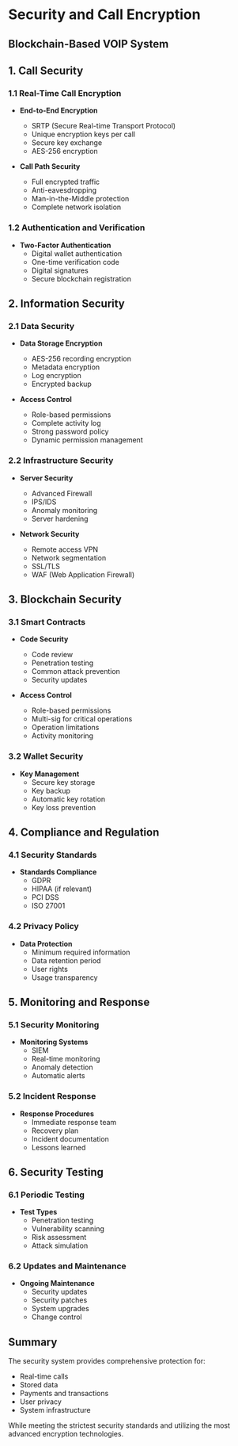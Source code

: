 # Security and Call Encryption
## Blockchain-Based VOIP System

## 1. Call Security

### 1.1 Real-Time Call Encryption
- **End-to-End Encryption**
  * SRTP (Secure Real-time Transport Protocol)
  * Unique encryption keys per call
  * Secure key exchange
  * AES-256 encryption

- **Call Path Security**
  * Full encrypted traffic
  * Anti-eavesdropping
  * Man-in-the-Middle protection
  * Complete network isolation

### 1.2 Authentication and Verification
- **Two-Factor Authentication**
  * Digital wallet authentication
  * One-time verification code
  * Digital signatures
  * Secure blockchain registration

## 2. Information Security

### 2.1 Data Security
- **Data Storage Encryption**
  * AES-256 recording encryption
  * Metadata encryption
  * Log encryption
  * Encrypted backup

- **Access Control**
  * Role-based permissions
  * Complete activity log
  * Strong password policy
  * Dynamic permission management

### 2.2 Infrastructure Security
- **Server Security**
  * Advanced Firewall
  * IPS/IDS
  * Anomaly monitoring
  * Server hardening

- **Network Security**
  * Remote access VPN
  * Network segmentation
  * SSL/TLS
  * WAF (Web Application Firewall)

## 3. Blockchain Security

### 3.1 Smart Contracts
- **Code Security**
  * Code review
  * Penetration testing
  * Common attack prevention
  * Security updates

- **Access Control**
  * Role-based permissions
  * Multi-sig for critical operations
  * Operation limitations
  * Activity monitoring

### 3.2 Wallet Security
- **Key Management**
  * Secure key storage
  * Key backup
  * Automatic key rotation
  * Key loss prevention

## 4. Compliance and Regulation

### 4.1 Security Standards
- **Standards Compliance**
  * GDPR
  * HIPAA (if relevant)
  * PCI DSS
  * ISO 27001

### 4.2 Privacy Policy
- **Data Protection**
  * Minimum required information
  * Data retention period
  * User rights
  * Usage transparency

## 5. Monitoring and Response

### 5.1 Security Monitoring
- **Monitoring Systems**
  * SIEM
  * Real-time monitoring
  * Anomaly detection
  * Automatic alerts

### 5.2 Incident Response
- **Response Procedures**
  * Immediate response team
  * Recovery plan
  * Incident documentation
  * Lessons learned

## 6. Security Testing

### 6.1 Periodic Testing
- **Test Types**
  * Penetration testing
  * Vulnerability scanning
  * Risk assessment
  * Attack simulation

### 6.2 Updates and Maintenance
- **Ongoing Maintenance**
  * Security updates
  * Security patches
  * System upgrades
  * Change control

## Summary
The security system provides comprehensive protection for:
- Real-time calls
- Stored data
- Payments and transactions
- User privacy
- System infrastructure

While meeting the strictest security standards and utilizing the most advanced encryption technologies.
